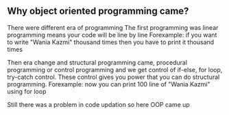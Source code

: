 ## Why object oriented programming came?
There were different era of programming
The first programming was linear programming means your code will be line by line
Forexample: if you want to write "Wania Kazmi" thousand times then you have to print it thousand times

Then era change and structural programming came, procedural programming or control programming and we get control of if-else, for loop, try-catch control. These control gives you power that you can do structural programming. Forexample: now you can print 100 line of "Wania Kazmi" using for loop

Still there was a problem in code updation so here OOP came up